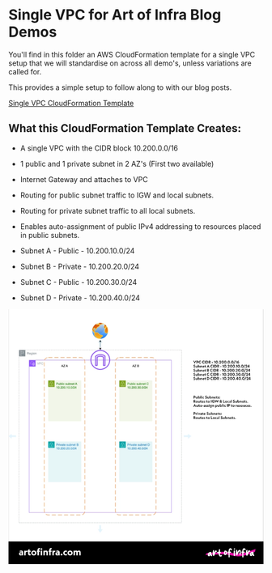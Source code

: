 # Single VPC for Art of Infra Blog Demos

You'll find in this folder an AWS CloudFormation template for a single VPC setup that we will standardise on across all demo's, unless variations are called for. 

This provides a simple setup to follow along to with our blog posts.

[Single VPC CloudFormation Template](single-vpc.yaml)

## What this CloudFormation Template Creates:
- A single VPC with the CIDR block 10.200.0.0/16
- 1 public and 1 private subnet in 2 AZ's (First two available)
- Internet Gateway and attaches to VPC
- Routing for public subnet traffic to IGW and local subnets.
- Routing for private subnet traffic to all local subnets. 
- Enables auto-assignment of public IPv4 addressing to resources placed in public subnets.

- Subnet A - Public - 10.200.10.0/24
- Subnet B - Private - 10.200.20.0/24
- Subnet C - Public - 10.200.30.0/24
- Subnet D - Private - 10.200.40.0/24

![Single VPC Diagram for Art of Infra](single-vpc-diagram.webp)

